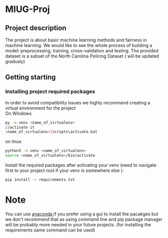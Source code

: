 # MIUG-Proj
## Project description  
The project is about basic machine learning methods and fairness in machine learning. We
would like to see the whole process of building a model: preprocessing, training, cross-validation and
testing. The provided dataset is a subset of the North Carolina Policing Dataset ( will be updated gradualy)
## Getting starting 
### Installing project required packages 
In order to avoid compatibility issues we highly recommend creating a virtual environment for the project <br /> 
On Windows
```bash
py -m venv <name_of_virtualenv>
//activate it 
<name_of_virtualenv>\Scripts\activate.bat

```
on linux
```bash
python3 -m venv <name_of_virtualenv>
source <name_of_virtualenv>/bin/activate

``` 
Install the required packages after activating your venv (need to navigate first to your project root if your venv is somewhere else ):
```bash
pip install -r requirements.txt
``` 
# Note
You can use [anaconda ](https://www.anaconda.com/) if you prefer using a gui to install the pacakges but we don't recommend that as using command line and pip package manager will be probably more needed in your future projects. (for installing the requirements same command can be used)




